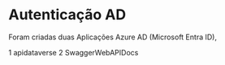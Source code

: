 # Autenticação AD

Foram criadas duas Aplicações Azure AD (Microsoft Entra ID), 

1 apidataverse
2 SwaggerWebAPIDocs